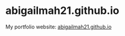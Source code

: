# abigailmah21.github.io
 My portfolio website: [abigailmah21.github.io](https://abigailmah21.github.io/)
 
 
